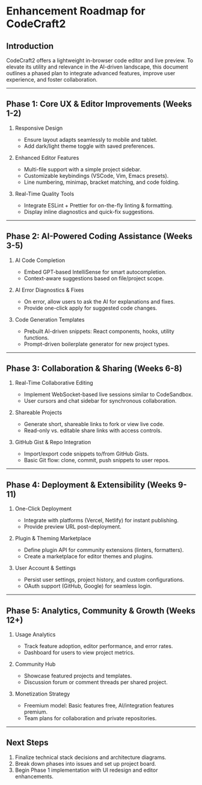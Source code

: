 # Enhancement Roadmap for CodeCraft2

## Introduction
CodeCraft2 offers a lightweight in-browser code editor and live preview. To elevate its utility and relevance in the AI-driven landscape, this document outlines a phased plan to integrate advanced features, improve user experience, and foster collaboration.

---

## Phase 1: Core UX & Editor Improvements (Weeks 1-2)

1. Responsive Design
   - Ensure layout adapts seamlessly to mobile and tablet.
   - Add dark/light theme toggle with saved preferences.

2. Enhanced Editor Features
   - Multi-file support with a simple project sidebar.
   - Customizable keybindings (VSCode, Vim, Emacs presets).
   - Line numbering, minimap, bracket matching, and code folding.

3. Real-Time Quality Tools
   - Integrate ESLint + Prettier for on-the-fly linting & formatting.
   - Display inline diagnostics and quick-fix suggestions.

---

## Phase 2: AI-Powered Coding Assistance (Weeks 3-5)

1. AI Code Completion
   - Embed GPT-based IntelliSense for smart autocompletion.
   - Context-aware suggestions based on file/project scope.

2. AI Error Diagnostics & Fixes
   - On error, allow users to ask the AI for explanations and fixes.
   - Provide one-click apply for suggested code changes.

3. Code Generation Templates
   - Prebuilt AI-driven snippets: React components, hooks, utility functions.
   - Prompt-driven boilerplate generator for new project types.

---

## Phase 3: Collaboration & Sharing (Weeks 6-8)

1. Real-Time Collaborative Editing
   - Implement WebSocket-based live sessions similar to CodeSandbox.
   - User cursors and chat sidebar for synchronous collaboration.

2. Shareable Projects
   - Generate short, shareable links to fork or view live code.
   - Read-only vs. editable share links with access controls.

3. GitHub Gist & Repo Integration
   - Import/export code snippets to/from GitHub Gists.
   - Basic Git flow: clone, commit, push snippets to user repos.

---

## Phase 4: Deployment & Extensibility (Weeks 9-11)

1. One-Click Deployment
   - Integrate with platforms (Vercel, Netlify) for instant publishing.
   - Provide preview URL post-deployment.

2. Plugin & Theming Marketplace
   - Define plugin API for community extensions (linters, formatters).
   - Create a marketplace for editor themes and plugins.

3. User Account & Settings
   - Persist user settings, project history, and custom configurations.
   - OAuth support (GitHub, Google) for seamless login.

---

## Phase 5: Analytics, Community & Growth (Weeks 12+)

1. Usage Analytics
   - Track feature adoption, editor performance, and error rates.
   - Dashboard for users to view project metrics.

2. Community Hub
   - Showcase featured projects and templates.
   - Discussion forum or comment threads per shared project.

3. Monetization Strategy
   - Freemium model: Basic features free, AI/integration features premium.
   - Team plans for collaboration and private repositories.

---

## Next Steps
1. Finalize technical stack decisions and architecture diagrams.
2. Break down phases into issues and set up project board.
3. Begin Phase 1 implementation with UI redesign and editor enhancements. 